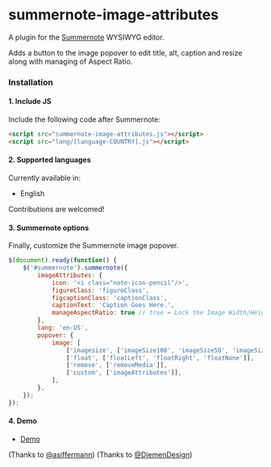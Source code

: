 # summernote-image-attributes
A plugin for the [Summernote](https://github.com/summernote/summernote/) WYSIWYG editor.

Adds a button to the image popover to edit title, alt, caption and resize along with managing of Aspect Ratio.

### Installation

#### 1. Include JS


Include the following code after Summernote:

```html
<script src="summernote-image-attributes.js"></script>
<script src="lang/[language-COUNTRY].js"></script>
```

#### 2. Supported languages

Currently available in:
- English

Contributions are welcomed!

#### 3. Summernote options

Finally, customize the Summernote image popover.

```javascript
$(document).ready(function() {
    $('#summernote').summernote({
        imageAttributes: {
          	icon: '<i class="note-icon-pencil"/>',
        	figureClass: 'figureClass',
        	figcaptionClass: 'captionClass',
        	captionText: 'Caption Goes Here.',
        	manageAspectRatio: true // true = Lock the Image Width/Height, Default to true
        },
        lang: 'en-US',
        popover: {
            image: [
                ['imagesize', ['imageSize100', 'imageSize50', 'imageSize25']],
                ['float', ['floatLeft', 'floatRight', 'floatNone']],
                ['remove', ['removeMedia']],
                ['custom', ['imageAttributes']],
            ],
        },
    });
});
```
#### 4. Demo
- [Demo](https://adeelhussain.github.io/summernote-image-attribute-editor/)


(Thanks to [@asiffermann](https://github.com/asiffermann))
(Thanks to [@DiemenDesign](https://github.com/DiemenDesign))
